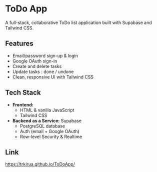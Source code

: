 # ToDo App

A full-stack, collaborative ToDo list application built with Supabase and Tailwind CSS.

## Features

  - Email/password sign-up & login
  - Google OAuth sign-in
  - Create and delete tasks
  - Update tasks : done / undone
  - Clean, responsive UI with Tailwind CSS

## Tech Stack

- **Frontend:**
  - HTML & vanilla JavaScript
  - Tailwind CSS
- **Backend as a Service:** Supabase
  - PostgreSQL database
  - Auth (email + Google OAuth)
  - Row-level Security & Realtime

## Link

  https://trkirua.github.io/ToDoApp/
